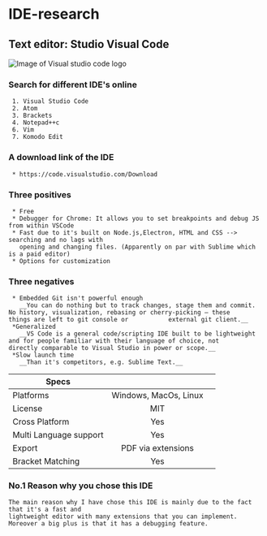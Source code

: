 # IDE-research

## Text editor: Studio Visual Code

![Image of Visual studio code logo](logo_visualstudiocode.png)

### Search for different IDE's online

	 1. Visual Studio Code
	 2. Atom
	 3. Brackets
	 4. Notepad++c
	 6. Vim
	 7. Komodo Edit

### A download link of the IDE
	 * https://code.visualstudio.com/Download

### Three positives
	 * Free
	 * Debugger for Chrome: It allows you to set breakpoints and debug JS from within VSCode
	 * Fast due to it's built on Node.js,Electron, HTML and CSS --> searching and no lags with 
	   opening and changing files. (Apparently on par with Sublime which is a paid editor)
	 * Options for customization
### Three negatives
	 * Embedded Git isn't powerful enough
	   __You can do nothing but to track changes, stage them and commit. No history, visualization, rebasing or cherry-picking – these 		     things are left to git console or           external git client.__
	 *Generalized
	   __VS Code is a general code/scripting IDE built to be lightweight and for people familiar with their language of choice, not 	     directly comparable to Visual Studio in power or scope.__
	 *Slow launch time
	   __Than it's competitors, e.g. Sublime Text.__


| Specs      	|		|	|
| ------------- |:-------------:| -----:|
| Platforms     | Windows, MacOs, Linux |
| License	| MIT 			|
| Cross Platform| Yes 			|
| Multi Language support   | Yes 	|
| Export	| PDF via extensions	|
| Bracket Matching | Yes 		|

### No.1 Reason why you chose this IDE

	The main reason why I have chose this IDE is mainly due to the fact that it's a fast and 
	lightweight editor with many extensions that you can implement. Moreover a big plus is that it has a debugging feature.

